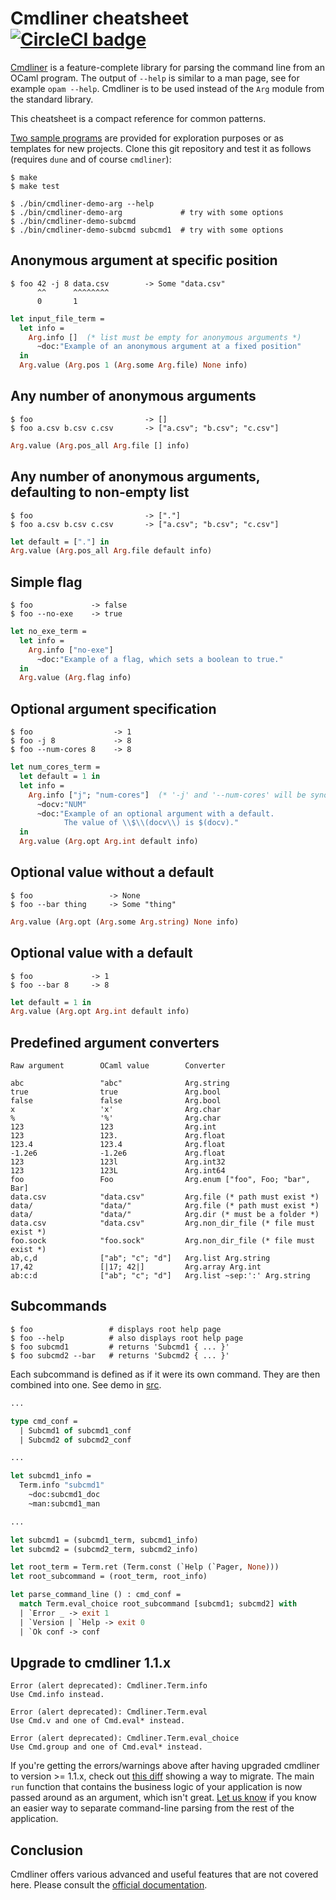 Cmdliner cheatsheet [![CircleCI badge](https://circleci.com/gh/mjambon/cmdliner-cheatsheet.svg?style=svg)](https://app.circleci.com/pipelines/github/mjambon/cmdliner-cheatsheet)
==

[Cmdliner](https://erratique.ch/software/cmdliner) is a
feature-complete library for parsing the command line from an OCaml
program. The output of `--help` is similar to a man page, see for
example `opam --help`.
Cmdliner is to be used instead of the `Arg` module from the standard library.

This cheatsheet is a compact reference for common patterns.

[Two sample programs](src) are provided for exploration
purposes or as templates for new projects. Clone this git repository
and test it as follows (requires `dune` and of course `cmdliner`):
```
$ make
$ make test

$ ./bin/cmdliner-demo-arg --help
$ ./bin/cmdliner-demo-arg             # try with some options
$ ./bin/cmdliner-demo-subcmd
$ ./bin/cmdliner-demo-subcmd subcmd1  # try with some options
```

Anonymous argument at specific position
--

```
$ foo 42 -j 8 data.csv        -> Some "data.csv"
      ^^      ^^^^^^^^
      0       1
```

```ocaml
let input_file_term =
  let info =
    Arg.info []  (* list must be empty for anonymous arguments *)
      ~doc:"Example of an anonymous argument at a fixed position"
  in
  Arg.value (Arg.pos 1 (Arg.some Arg.file) None info)
```

Any number of anonymous arguments
--

```
$ foo                         -> []
$ foo a.csv b.csv c.csv       -> ["a.csv"; "b.csv"; "c.csv"]
```

```ocaml
Arg.value (Arg.pos_all Arg.file [] info)
```

Any number of anonymous arguments, defaulting to non-empty list
--

```
$ foo                         -> ["."]
$ foo a.csv b.csv c.csv       -> ["a.csv"; "b.csv"; "c.csv"]
```

```ocaml
let default = ["."] in
Arg.value (Arg.pos_all Arg.file default info)
```

Simple flag
--

```
$ foo             -> false
$ foo --no-exe    -> true
```

```ocaml
let no_exe_term =
  let info =
    Arg.info ["no-exe"]
      ~doc:"Example of a flag, which sets a boolean to true."
  in
  Arg.value (Arg.flag info)
```

Optional argument specification
--

```
$ foo                  -> 1
$ foo -j 8             -> 8
$ foo --num-cores 8    -> 8
```

```ocaml
let num_cores_term =
  let default = 1 in
  let info =
    Arg.info ["j"; "num-cores"]  (* '-j' and '--num-cores' will be synonyms *)
      ~docv:"NUM"
      ~doc:"Example of an optional argument with a default.
            The value of \\$\\(docv\\) is $(docv)."
  in
  Arg.value (Arg.opt Arg.int default info)
```

Optional value without a default
--

```
$ foo                 -> None
$ foo --bar thing     -> Some "thing"
```

```ocaml
Arg.value (Arg.opt (Arg.some Arg.string) None info)
```

Optional value with a default
--

```
$ foo             -> 1
$ foo --bar 8     -> 8
```

```ocaml
let default = 1 in
Arg.value (Arg.opt Arg.int default info)
```

Predefined argument converters
--

```
Raw argument        OCaml value        Converter

abc                 "abc"              Arg.string
true                true               Arg.bool
false               false              Arg.bool
x                   'x'                Arg.char
%                   '%'                Arg.char
123                 123                Arg.int
123                 123.               Arg.float
123.4               123.4              Arg.float
-1.2e6              -1.2e6             Arg.float
123                 123l               Arg.int32
123                 123L               Arg.int64
foo                 Foo                Arg.enum ["foo", Foo; "bar", Bar]
data.csv            "data.csv"         Arg.file (* path must exist *)
data/               "data/"            Arg.file (* path must exist *)
data/               "data/"            Arg.dir (* must be a folder *)
data.csv            "data.csv"         Arg.non_dir_file (* file must exist *)
foo.sock            "foo.sock"         Arg.non_dir_file (* file must exist *)
ab,c,d              ["ab"; "c"; "d"]   Arg.list Arg.string
17,42               [|17; 42|]         Arg.array Arg.int
ab:c:d              ["ab"; "c"; "d"]   Arg.list ~sep:':' Arg.string
```

Subcommands
--

```
$ foo                 # displays root help page
$ foo --help          # also displays root help page
$ foo subcmd1         # returns 'Subcmd1 { ... }'
$ foo subcmd2 --bar   # returns 'Subcmd2 { ... }'
```

Each subcommand is defined as if it were its own command. They are
then combined into one. See demo in [src](src).

```ocaml
...

type cmd_conf =
  | Subcmd1 of subcmd1_conf
  | Subcmd2 of subcmd2_conf

...

let subcmd1_info =
  Term.info "subcmd1"
    ~doc:subcmd1_doc
    ~man:subcmd1_man

...

let subcmd1 = (subcmd1_term, subcmd1_info)
let subcmd2 = (subcmd2_term, subcmd2_info)

let root_term = Term.ret (Term.const (`Help (`Pager, None)))
let root_subcommand = (root_term, root_info)

let parse_command_line () : cmd_conf =
  match Term.eval_choice root_subcommand [subcmd1; subcmd2] with
  | `Error _ -> exit 1
  | `Version | `Help -> exit 0
  | `Ok conf -> conf
```

Upgrade to cmdliner 1.1.x
--

```
Error (alert deprecated): Cmdliner.Term.info
Use Cmd.info instead.
```

```
Error (alert deprecated): Cmdliner.Term.eval
Use Cmd.v and one of Cmd.eval* instead.
```

```
Error (alert deprecated): Cmdliner.Term.eval_choice
Use Cmd.group and one of Cmd.eval* instead.
```

If you're getting the errors/warnings above after having upgraded
cmdliner to version >= 1.1.x, check out
[this diff](https://github.com/mjambon/cmdliner-cheatsheet/commit/8bfd6a87c57cc1445e5d338ef40711a9782ba524)
showing a way to migrate. The main `run` function that contains the
business logic of your application is now passed around as an
argument, which isn't great.
[Let us know](https://github.com/mjambon/cmdliner-cheatsheet/issues)
if you know an easier way to separate command-line parsing
from the rest of the application.

Conclusion
--

Cmdliner offers various advanced and useful features that are not
covered here. Please consult the [official
documentation](https://erratique.ch/software/cmdliner/doc/Cmdliner.html).
